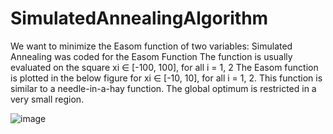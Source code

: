 # SimulatedAnnealingAlgorithm
We want to minimize the Easom function of two variables:
Simulated Annealing was coded for the Easom Function
The function is usually evaluated on the square xi ∈ [-100, 100], for all i = 1, 2
The Easom function is plotted in the below figure for xi ∈ [-10, 10], for all i = 1, 2.
This function is similar to a needle-in-a-hay function. The global optimum is restricted in a very small region.


![image](https://user-images.githubusercontent.com/118135114/206828055-3703a2d8-cf81-4426-84f1-f2f9ab6dc989.png)


